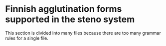 # Finnish agglutination forms supported in the steno system

This section is divided into many files because there are too many grammar rules
for a single file.
